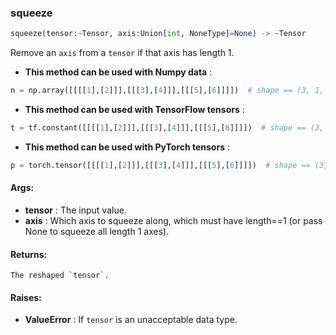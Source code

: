 

### squeeze
```python
squeeze(tensor:~Tensor, axis:Union[int, NoneType]=None) -> ~Tensor
```
Remove an `axis` from a `tensor` if that axis has length 1.
* **This method can be used with Numpy data** : 
```python
n = np.array([[[[1],[2]]],[[[3],[4]]],[[[5],[6]]]])  # shape == (3, 1, 2, 1)b = fe.backend.squeeze(n)  # [[1, 2], [3, 4], [5, 6]]b = fe.backend.squeeze(n, axis=1)  # [[[1], [2]], [[3], [4]], [[5], [6]]]b = fe.backend.squeeze(n, axis=3)  # [[[1, 2]], [[3, 4]], [[5, 6]]]
```
* **This method can be used with TensorFlow tensors** : 
```python
t = tf.constant([[[[1],[2]]],[[[3],[4]]],[[[5],[6]]]])  # shape == (3, 1, 2, 1)b = fe.backend.squeeze(t)  # [[1, 2], [3, 4], [5, 6]]b = fe.backend.squeeze(t, axis=1)  # [[[1], [2]], [[3], [4]], [[5], [6]]]b = fe.backend.squeeze(t, axis=3)  # [[[1, 2]], [[3, 4]], [[5, 6]]]
```
* **This method can be used with PyTorch tensors** : 
```python
p = torch.tensor([[[[1],[2]]],[[[3],[4]]],[[[5],[6]]]])  # shape == (3, 1, 2, 1)b = fe.backend.squeeze(p)  # [[1, 2], [3, 4], [5, 6]]b = fe.backend.squeeze(p, axis=1)  # [[[1], [2]], [[3], [4]], [[5], [6]]]b = fe.backend.squeeze(p, axis=3)  # [[[1, 2]], [[3, 4]], [[5, 6]]]
```

#### Args:

* **tensor** :  The input value.
* **axis** :  Which axis to squeeze along, which must have length==1 (or pass None to squeeze all length 1 axes).

#### Returns:
    The reshaped `tensor`.

#### Raises:

* **ValueError** :  If `tensor` is an unacceptable data type.